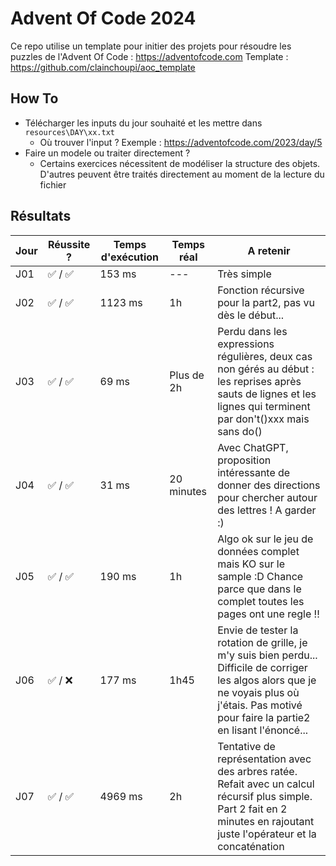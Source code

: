 # Advent Of Code 2024

Ce repo utilise un template pour initier des projets pour résoudre les puzzles de l'Advent Of Code : https://adventofcode.com
Template : https://github.com/clainchoupi/aoc_template

## How To
- Télécharger les inputs du jour souhaité et les mettre dans `resources\DAY\xx.txt`
  - Où trouver l'input ? Exemple : https://adventofcode.com/2023/day/5 
- Faire un modele ou traiter directement ?
  - Certains exercices nécessitent de modéliser la structure des objets. D'autres peuvent être traités directement au moment de la lecture du fichier


## Résultats
| Jour 	| Réussite ?	| Temps d'exécution 	| Temps réal 	| A retenir 	|
|---	|---	|---	|---	|---	|
| J01 	| ✅ / ✅ 	| 153 ms 	|---	| Très simple 	|
| J02 	| ✅ / ✅ 	| 1123 ms 	| 1h	| Fonction récursive pour la part2, pas vu dès le début... 	|
| J03 	| ✅ / ✅ 	| 69 ms 	| Plus de 2h	| Perdu dans les expressions régulières, deux cas non gérés au début : les reprises après sauts de lignes et les lignes qui terminent par don't()xxx mais sans do() 	|
| J04 	| ✅ / ✅ 	| 31 ms 	| 20 minutes	| Avec ChatGPT, proposition intéressante de donner des directions pour chercher autour des lettres ! A garder :)  	|
| J05 	| ✅ / ✅ 	| 190 ms 	| 1h	| Algo ok sur le jeu de données complet mais KO sur le sample :D Chance parce que dans le complet toutes les pages ont une regle !!  	|
| J06 	| ✅ / ❌ 	| 177 ms 	| 1h45	| Envie de tester la rotation de grille, je m'y suis bien perdu... Difficile de corriger les algos alors que je ne voyais plus où j'étais. Pas motivé pour faire la partie2 en lisant l'énoncé... 	|
| J07 	| ✅ / ✅ 	| 4969 ms 	| 2h	| Tentative de représentation avec des arbres ratée. Refait avec un calcul récursif plus simple. Part 2 fait en 2 minutes en rajoutant juste l'opérateur et la concaténation 	|